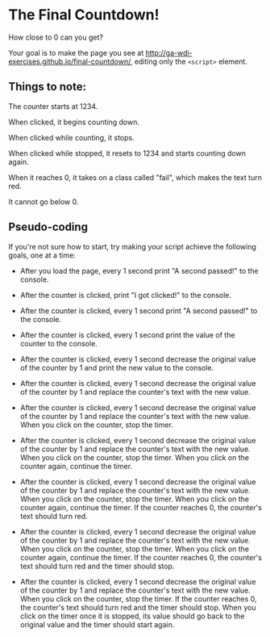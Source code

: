 # The Final Countdown!

How close to 0 can you get?

Your goal is to make the page you see at http://ga-wdi-exercises.github.io/final-countdown/, editing only the `<script>` element.

## Things to note:

The counter starts at 1234.

When clicked, it begins counting down.

When clicked while counting, it stops.

When clicked while stopped, it resets to 1234 and starts counting down again.

When it reaches 0, it takes on a class called "fail", which makes the text turn red.

It cannot go below 0.

## Pseudo-coding

If you're not sure how to start, try making your script achieve the following goals, one at a time:


- After you load the page, every 1 second print "A second passed!" to the console.

- After the counter is clicked, print "I got clicked!" to the console.

- After the counter is clicked, every 1 second print "A second passed!" to the console.
- After the counter is clicked, every 1 second print the value of the counter to the console.
- After the counter is clicked, every 1 second decrease the original value of the counter by 1 and print the new value to the console.
- After the counter is clicked, every 1 second decrease the original value of the counter by 1 and replace the counter's text with the new value.


- After the counter is clicked, every 1 second decrease the original value of the counter by 1 and replace the counter's text with the new value. When you click on the counter, stop the timer.
- After the counter is clicked, every 1 second decrease the original value of the counter by 1 and replace the counter's text with the new value. When you click on the counter, stop the timer. When you click on the counter again, continue the timer.
- After the counter is clicked, every 1 second decrease the original value of the counter by 1 and replace the counter's text with the new value. When you click on the counter, stop the timer. When you click on the counter again, continue the timer. If the counter reaches 0, the counter's text should turn red.
- After the counter is clicked, every 1 second decrease the original value of the counter by 1 and replace the counter's text with the new value. When you click on the counter, stop the timer. When you click on the counter again, continue the timer. If the counter reaches 0, the counter's text should turn red and the timer should stop.
- After the counter is clicked, every 1 second decrease the original value of the counter by 1 and replace the counter's text with the new value. When you click on the counter, stop the timer. If the counter reaches 0, the counter's text should turn red and the timer should stop. When you click on the timer once it is stopped, its value should go back to the original value and the timer should start again.
